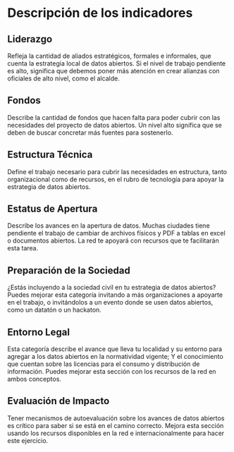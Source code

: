 # Descripción de los indicadores

## Liderazgo
Refleja la cantidad de aliados estratégicos, formales e informales, que cuenta la estrategia local de datos abiertos. Si el nivel de trabajo pendiente es alto, significa que debemos poner más atención en crear alianzas con oficiales de alto nivel, como el alcalde.

## Fondos
Describe la cantidad de fondos que hacen falta para poder cubrir con las necesidades del proyecto de datos abiertos. Un nivel alto significa que se deben de buscar concretar más fuentes para sostenerlo. 

## Estructura Técnica
Define el trabajo necesario para cubrir las necesidades en estructura, tanto organizacional como de recursos, en el rubro de tecnología para apoyar la estrategia de datos abiertos. 

## Estatus de Apertura 
Describe los avances en la apertura de datos. Muchas ciudades tiene pendiente el trabajo de cambiar de archivos físicos y PDF a tablas en excel o documentos abiertos. La red te apoyará con recursos que te facilitarán esta tarea.

## Preparación de la Sociedad 
¿Estás incluyendo a la sociedad civil en tu estrategia de datos abiertos? Puedes mejorar esta categoría invitando a más organizaciones a apoyarte en el trabajo, o invitándolos a un evento donde se usen datos abiertos, como un datatón o un hackaton.

## Entorno Legal 
Esta categoría describe el avance que lleva tu localidad y su entorno para agregar a los datos abiertos en la normatividad vigente; Y el conocimiento que cuentan sobre las licencias para el consumo y distribución de información. Puedes mejorar esta sección con los recursos de la red en ambos conceptos.

## Evaluación de Impacto
Tener mecanismos de autoevaluación sobre los avances de datos abiertos es crítico para saber si se está en el camino correcto. Mejora esta sección usando los recursos disponibles en la red e internacionalmente para hacer este ejercicio.
